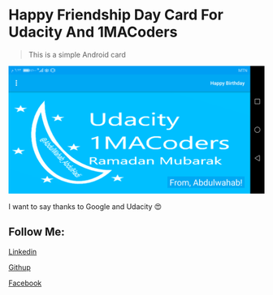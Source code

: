 # Happy Friendship Day Card For Udacity And 1MACoders

> This is a simple Android card

![](HappyBirthday.png)

 I want to say thanks to Google and Udacity 😍

## Follow Me:

[Linkedin](https://linkedin.com/in/abdulwahab-abdulhadi)

[Githup](https://github.com/Abdulwahab95)

[Facebook](https://facebook.com/AbdulwahabAbdulhadi95)
